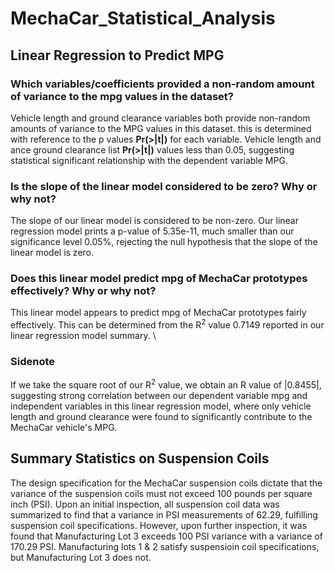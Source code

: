 # MechaCar_Statistical_Analysis
## Linear Regression to Predict MPG
### Which variables/coefficients provided a non-random amount of variance to the mpg values in the dataset?
Vehicle length and ground clearance variables both provide non-random amounts of variance to the MPG values in this dataset. this is determined with reference to the p values **Pr(>|t|)** for each variable. Vehicle length and ance ground clearance list **Pr(>|t|)** values less than 0.05, suggesting statistical significant relationship with the dependent variable MPG.
### Is the slope of the linear model considered to be zero? Why or why not?
The slope of our linear model is considered to be non-zero. Our linear regression model prints a p-value of 5.35e-11, much smaller than our significance level 0.05%, rejecting the null hypothesis that the slope of the linear model is zero.
### Does this linear model predict mpg of MechaCar prototypes effectively? Why or why not?
This linear model appears to predict mpg of MechaCar prototypes fairly effectively. This can be determined from the R<sup>2</sup> value 0.7149 reported in our linear regression model summary. \
### Sidenote
If we take the square root of our R<sup>2</sup> value, we obtain an R value of |0.8455|, suggesting strong correlation between our dependent variable mpg and independent variables in this linear regression model, where only vehicle length and ground clearance were found to significantly contribute to the MechaCar vehicle's MPG.
## Summary Statistics on Suspension Coils
The design specification for the MechaCar suspension coils dictate that the variance of the suspension coils must not exceed 100 pounds per square inch (PSI). Upon an initial inspection, all suspension coil data was summarized to find that a variance in PSI measurements of 62.29, fulfilling suspension coil specifications. However, upon further inspection, it was found that Manufacturing Lot 3 exceeds 100 PSI variance with a variance of 170.29 PSI. Manufacturing lots 1 & 2 satisfy suspensioin coil specifications, but Manufacturing Lot 3 does not.

